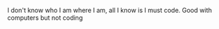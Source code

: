 I don't know who I am where I am, all I know is I must code.
Good with computers but not coding



<!---
poras2001/poras2001 is a ✨ special ✨ repository because its `README.md` (this file) appears on your GitHub profile.
You can click the Preview link to take a look at your changes.
--->
